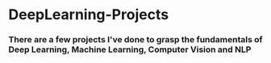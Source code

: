 # DeepLearning-Projects
<h3>There are a few projects I've done to grasp the fundamentals of Deep Learning, Machine Learning, Computer Vision and NLP</h3>
